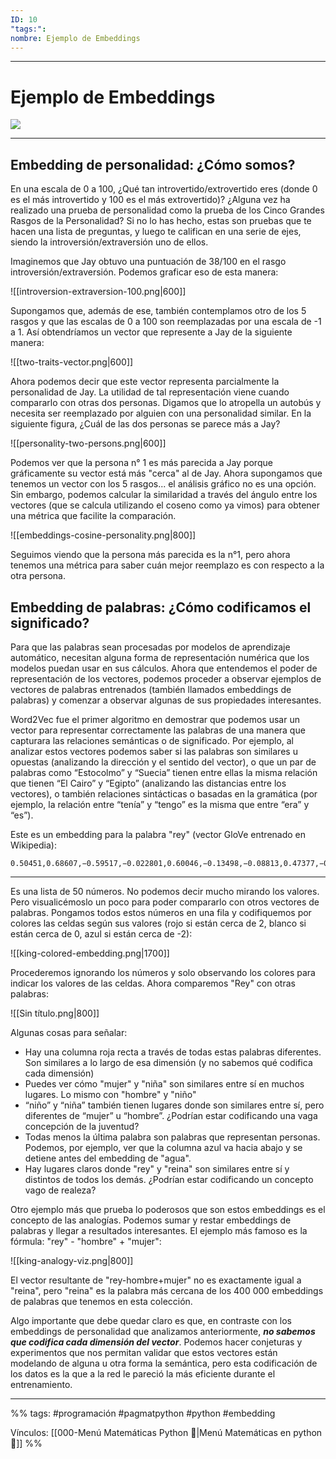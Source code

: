 ```yaml
---
ID: 10
"tags:": 
nombre: Ejemplo de Embeddings
---
```

___

# Ejemplo de Embeddings

![](https://youtu.be/Wxj0u0vqUk0?t=4493)
___

## Embedding de personalidad: ¿Cómo somos?

En una escala de 0 a 100, ¿Qué tan introvertido/extrovertido eres (donde 0 es el más introvertido y 100 es el más extrovertido)? ¿Alguna vez ha realizado una prueba de personalidad como la prueba de los Cinco Grandes Rasgos de la Personalidad? Si no lo has hecho, estas son pruebas que te hacen una lista de preguntas, y luego te califican en una serie de ejes, siendo la introversión/extraversión uno de ellos.

Imaginemos que Jay obtuvo una puntuación de 38/100 en el rasgo introversión/extraversión. Podemos graficar eso de esta manera:

![[introversion-extraversion-100.png|600]]

Supongamos que, además de ese, también contemplamos otro de los 5 rasgos y que las escalas de 0 a 100 son reemplazadas por una escala de -1 a 1. Así obtendríamos un vector que represente a Jay de la siguiente manera:

![[two-traits-vector.png|600]]

Ahora podemos decir que este vector representa parcialmente la personalidad de Jay. La utilidad de tal representación viene cuando compararlo con otras dos personas. Digamos que lo atropella un autobús y necesita ser reemplazado por alguien con una personalidad similar. En la siguiente figura, ¿Cuál de las dos personas se parece más a Jay?

![[personality-two-persons.png|600]]

Podemos ver que la persona n° 1 es más parecida a Jay porque gráficamente su vector está más "cerca" al de Jay. Ahora supongamos que tenemos un vector con los 5 rasgos... el análisis gráfico no es una opción. Sin embargo, podemos calcular la similaridad a través del ángulo entre los vectores (que se calcula utilizando el coseno como ya vimos) para obtener una métrica que facilite la comparación.

![[embeddings-cosine-personality.png|800]]

Seguimos viendo que la persona más parecida es la n°1, pero ahora tenemos una métrica para saber cuán mejor reemplazo es con respecto a la otra persona.

## Embedding de palabras: ¿Cómo codificamos el significado?
Para que las palabras sean procesadas por modelos de aprendizaje automático, necesitan alguna forma de representación numérica que los modelos puedan usar en sus cálculos. Ahora que entendemos el poder de representación de los vectores, podemos proceder a observar ejemplos de vectores de palabras entrenados (también llamados embeddings de palabras) y comenzar a observar algunas de sus propiedades interesantes.

Word2Vec fue el primer algoritmo en demostrar que podemos usar un vector para representar correctamente las palabras de una manera que capturara las relaciones semánticas o de significado. Por ejemplo, al analizar estos vectores podemos saber si las palabras son similares u opuestas (analizando la dirección y el sentido del vector), o que un par de palabras como “Estocolmo” y “Suecia” tienen entre ellas la misma relación que tienen “El Cairo” y “Egipto” (analizando las distancias entre los vectores), o también relaciones sintácticas o basadas en la gramática (por ejemplo, la relación entre “tenía” y “tengo” es la misma que entre “era” y “es”).

Este es un embedding para la palabra "rey" (vector GloVe entrenado en Wikipedia):

```
0.50451,0.68607,−0.59517,−0.022801,0.60046,−0.13498,−0.08813,0.47377,−0.61798,−0.31012,−0.076666,1.493,−0.034189,−0.98173,0.68229,0.81722,−0.51874,−0.31503,−0.55809,0.66421,0.1961,−0.13495,−0.11476,−0.30344,0.41177,−2.223,−1.0756,−1.0783,−0.34354,0.33505,1.9927,−0.04234,−0.64319,0.71125,0.49159,0.16754,0.34344,−0.25663,−0.8523,0.1661,0.40102,1.1685,−1.0137,−0.21585,−0.15155,0.78321,−0.91241,−1.6106,−0.64426,−0.51042
```
---

Es una lista de 50 números. No podemos decir mucho mirando los valores. Pero visualicémoslo un poco para poder compararlo con otros vectores de palabras. Pongamos todos estos números en una fila y codifiquemos por colores las celdas según sus valores (rojo si están cerca de 2, blanco si están cerca de 0, azul si están cerca de -2):

![[king-colored-embedding.png|1700]]

Procederemos ignorando los números y solo observando los colores para indicar los valores de las celdas. Ahora comparemos "Rey" con otras palabras:

![[Sin título.png|800]]

Algunas cosas para señalar:

- Hay una columna roja recta a través de todas estas palabras diferentes. Son similares a lo largo de esa dimensión (y no sabemos qué codifica cada dimensión)
- Puedes ver cómo "mujer" y "niña" son similares entre sí en muchos lugares. Lo mismo con "hombre" y "niño"
- “niño” y “niña” también tienen lugares donde son similares entre sí, pero diferentes de “mujer” u “hombre”. ¿Podrían estar codificando una vaga concepción de la juventud?
- Todas menos la última palabra son palabras que representan personas. Podemos, por ejemplo, ver que la columna azul va hacia abajo y se detiene antes del embedding de "agua".
- Hay lugares claros donde "rey" y "reina" son similares entre sí y distintos de todos los demás. ¿Podrían estar codificando un concepto vago de realeza?

Otro ejemplo más que prueba lo poderosos que son estos embeddings es el concepto de las analogías. Podemos sumar y restar embeddings de palabras y llegar a resultados interesantes. El ejemplo más famoso es la fórmula: "rey" - "hombre" + "mujer":

![[king-analogy-viz.png|800]]

El vector resultante de "rey-hombre+mujer" no es exactamente igual a "reina", pero "reina" es la palabra más cercana de los 400 000 embeddings de palabras que tenemos en esta colección.

Algo importante que debe quedar claro es que, en contraste con los embeddings de personalidad que analizamos anteriormente, **_no sabemos que codifica cada dimensión del vector_**. Podemos hacer conjeturas y experimentos que nos permitan validar que estos vectores están modelando de alguna u otra forma la semántica, pero esta codificación de los datos es la que a la red le pareció la más eficiente durante el entrenamiento.


___

%%
tags:  #programación #pagmatpython #python  #embedding

Vínculos:  [[000-Menú Matemáticas Python 📃|Menú Matemáticas en python📃]]
%%